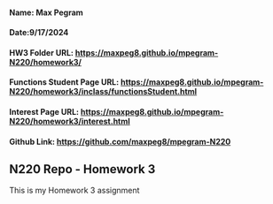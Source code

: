 #### Name: Max Pegram

#### Date:9/17/2024

#### HW3 Folder URL: https://maxpeg8.github.io/mpegram-N220/homework3/

#### Functions Student Page URL: https://maxpeg8.github.io/mpegram-N220/homework3/inclass/functionsStudent.html

#### Interest Page URL: https://maxpeg8.github.io/mpegram-N220/homework3/interest.html

#### Github Link: https://github.com/maxpeg8/mpegram-N220

## N220 Repo - Homework 3

This is my Homework 3 assignment
